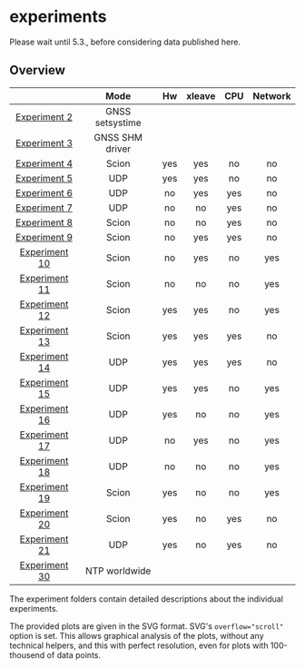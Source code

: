 # experiments

Please wait until 5.3., before considering data published here.

## Overview

|    |        Mode        |  Hw | xleave | CPU | Network |
|:--:|:------------------:|:---:|:------:|:---:|:-------:|
|  [Experiment 2](2) |  GNSS setsystime|    |    |       |   |       |
|  [Experiment 3](3) |  GNSS SHM driver  |    |       |    |        |
|  [Experiment 4](4) |        Scion       | yes |   yes  |  no |    no   |
|  [Experiment 5](5) |         UDP        | yes |   yes  |  no |    no   |
|  [Experiment 6](6) |         UDP        |  no |   yes  | yes |    no   |
|  [Experiment 7](7) |         UDP        |  no |   no   | yes |    no   |
|  [Experiment 8](8) |        Scion       |  no |   no   | yes |    no   |
|  [Experiment 9](9) |        Scion       |  no |   yes  | yes |    no   |
| [Experiment 10](10) |        Scion       |  no |   yes  |  no |   yes   |
| [Experiment 11](11) |        Scion       |  no |   no   |  no |   yes   |
| [Experiment 12](12) |        Scion       | yes |   yes  |  no |   yes   |
| [Experiment 13](13) |        Scion       | yes |   yes  | yes |    no   |
| [Experiment 14](14) |         UDP        | yes |   yes  | yes |    no   |
| [Experiment 15](15) |         UDP        | yes |   yes  |  no |   yes   |
| [Experiment 16](16) |         UDP        | yes |   no   |  no |   yes   |
| [Experiment 17](17) |         UDP        |  no |   yes  |  no |   yes   |
| [Experiment 18](18) |         UDP        |  no |   no   |  no |   yes   |
| [Experiment 19](19) |        Scion       | yes |   no   |  no |   yes   |
| [Experiment 20](20) |        Scion       | yes |   no   | yes |    no   |
| [Experiment 21](21) |         UDP        | yes |   no   | yes |    no   |
| [Experiment 30](30) |     NTP worldwide  |    |       |    |       |


The experiment folders contain detailed descriptions about the individual experiments.

The provided plots are given in the SVG format. SVG's ```overflow="scroll"``` option is set. This allows graphical analysis of the plots, without any technical helpers, and this with perfect resolution, even for plots with 100-thousend of data points.

